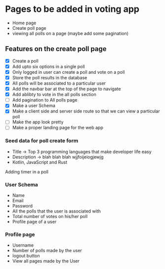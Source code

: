 # Pages to be added in voting app

- Home page
- Create poll page
- viewing all polls on a page (maybe add some pagination)

## Features on the create poll page

- [x] Create a poll
- [x] Add upto six options in a single poll
- [x] Only logged in user can create a poll and vote on a poll
- [x] Store the poll results in the database
- [x] All polls will be associated to a particular user
- [x] Add the navbar bar at the top of the page to navigate
- [x] Add ablibty to vote in the all polls section
- [ ] Add pagination to All polls page
- [x] Make a user Schema
- [x] Make a client side and server side route so that we can view a particular poll
- [ ] Make the app look pretty
- [ ] Make a proper landing page for the web app

### Seed data for poll create form

- Title -> Top 3 programming languages that make developer life easy
- Description -> blah blah blah wjjfoijeiogjewjg
- Kotlin, JavaScript and Rust

Adding timer in a poll

### User Schema

- Name
- Email
- Password
- All the polls that the user is associated with
- Total number of votes on his/her poll
- Profile page of a user

### Profile page

- Username
- Number of polls made by the user
- logout button
- View all pages made by the User
